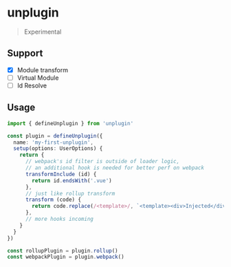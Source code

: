 # unplugin

> Experimental

## Support

- [x] Module transform
- [ ] Virtual Module
- [ ] Id Resolve

## Usage

```ts
import { defineUnplugin } from 'unplugin'

const plugin = defineUnplugin({
  name: 'my-first-unplugin',
  setup(options: UserOptions) {
    return {
      // webpack's id filter is outside of loader logic,
      // an additional hook is needed for better perf on webpack
      transformInclude (id) {
        return id.endsWith('.vue')
      },
      // just like rollup transform
      transform (code) {
        return code.replace(/<template>/, `<template><div>Injected</div>`)
      },
      // more hooks incoming
    }
  }
})

const rollupPlugin = plugin.rollup()
const webpackPlugin = plugin.webpack()
```




